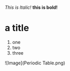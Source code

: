 *This is Italic!* 
**this is bold!**
# a title

1. one
2. two
3. three

![Image](Periodic Table.png)
